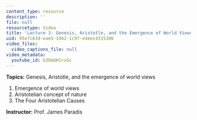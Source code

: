 ```yaml
---
content_type: resource
description: ''
file: null
resourcetype: Video
title: 'Lecture 3: Genesis, Aristotle, and the Emergence of World Views'
uid: 95e7c63d-eae5-1942-1c97-e4eec4315306
video_files:
  video_captions_file: null
video_metadata:
  youtube_id: G3OmGH1rvGc
---
```


**Topics:** Genesis, Aristotle, and the emergence of world views

1.  Emergence of world views
2.  Aristotelian concept of nature
3.  The Four Aristotelian Causes

**Instructor:** Prof. James Paradis